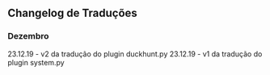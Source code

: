 ## Changelog de Traduções

### Dezembro
23.12.19 - v2 da tradução do plugin duckhunt.py
23.12.19 - v1 da tradução do plugin system.py

